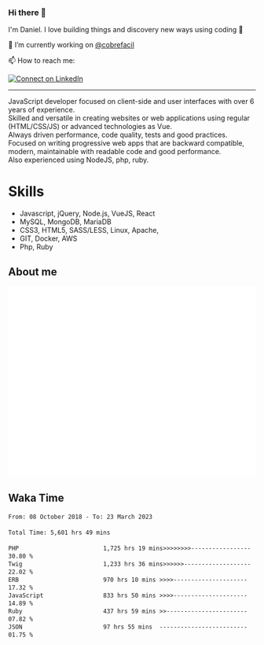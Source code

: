 ### Hi there 👋

I'm Daniel. I love building things and discovery new ways using coding :raised_hands: 

🔭 I’m currently working on [@cobrefacil](https://www.cobrefacil.com.br/)

📫 How to reach me:

[![Connect on LinkedIn](https://img.shields.io/badge/--linkedin?label=LinkedIn&logo=LinkedIn&style=social)](https://www.linkedin.com/in/daniel-cerverizzo/)

---

JavaScript developer focused on client-side and user interfaces with over 6 years of experience.  
Skilled and versatile in creating websites or web applications using regular (HTML/CSS/JS) or advanced technologies as Vue.  
Always driven performance, code quality, tests and good practices.  
 Focused on writing progressive web apps that are backward compatible, modern, maintainable with readable code and good performance.  
Also experienced using NodeJS, php, ruby. 


# Skills

 - Javascript, jQuery, Node.js, VueJS, React
 - MySQL, MongoDB, MariaDB    
 - CSS3, HTML5, SASS/LESS,  Linux, Apache,
 - GIT, Docker, AWS
 - Php, Ruby

## About me

![Metrics](/github-metrics.svg)

## Waka Time

<!--START_SECTION:waka-->

```text
From: 08 October 2018 - To: 23 March 2023

Total Time: 5,601 hrs 49 mins

PHP                        1,725 hrs 19 mins>>>>>>>>-----------------   30.80 %
Twig                       1,233 hrs 36 mins>>>>>>-------------------   22.02 %
ERB                        970 hrs 10 mins >>>>---------------------   17.32 %
JavaScript                 833 hrs 50 mins >>>>---------------------   14.89 %
Ruby                       437 hrs 59 mins >>-----------------------   07.82 %
JSON                       97 hrs 55 mins  -------------------------   01.75 %
```

<!--END_SECTION:waka-->

